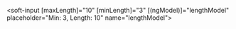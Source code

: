 <soft-input [maxLength]="10" [minLength]="3" [(ngModel)]="lengthModel" placeholder="Min: 3, Length: 10" name="lengthModel"></soft-input>